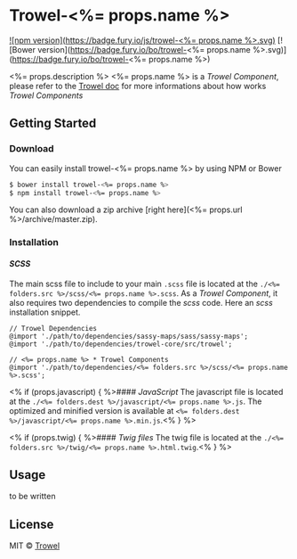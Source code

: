 # Trowel-<%= props.name %>
[![npm version](https://badge.fury.io/js/trowel-<%= props.name %>.svg)](https://badge.fury.io/js/trowel)
[![Bower version](https://badge.fury.io/bo/trowel-<%= props.name %>.svg)](https://badge.fury.io/bo/trowel-<%= props.name %>)

<%= props.description %>
<%= props.name %> is a *Trowel Component*, please refer to the [Trowel doc](http://trowel.github.io/) for more informations about how works *Trowel Components*

## Getting Started
### Download
You can easily install trowel-<%= props.name %> by using NPM or Bower

```bash
$ bower install trowel-<%= props.name %>
$ npm install trowel-<%= props.name %>
```

You can also download a zip archive [right here](<%= props.url %>/archive/master.zip).

### Installation
#### *SCSS*
The main scss file to include to your main `.scss` file is located at the `./<%= folders.src %>/scss/<%= props.name %>.scss`. As a *Trowel Component*, it also requires two dependencies to compile the *scss* code. Here an *scss* installation snippet.

```
// Trowel Dependencies
@import './path/to/dependencies/sassy-maps/sass/sassy-maps';
@import './path/to/dependencies/trowel-core/src/trowel';

// <%= props.name %> * Trowel Components
@import './path/to/dependencies/<%= folders.src %>/scss/<%= props.name %>.scss';
```

<% if (props.javascript) { %>#### *JavaScript*
The javascript file is located at the `./<%= folders.dest %>/javascript/<%= props.name %>.js`. The optimized and minified version is available at `<%= folders.dest %>/javascript/<%= props.name %>.min.js`.<% } %>

<% if (props.twig) { %>#### *Twig files*
The twig file is located at the `./<%= folders.src %>/twig/<%= props.name %>.html.twig`.<% } %>

## Usage
to be written

## License
MIT © [Trowel](trowel.github.io)

